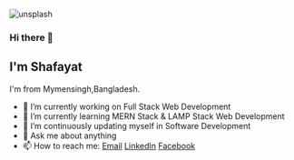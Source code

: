 ![unsplash](https://user-images.githubusercontent.com/67520553/97400527-74d62480-1919-11eb-8a43-b0b4b02764dc.jpeg)
### Hi there 👋
## I'm Shafayat
I'm from Mymensingh,Bangladesh.

- 🔭 I’m currently working on Full Stack Web Development
- 🌱 I’m currently learning MERN Stack & LAMP Stack Web Development
- 👯 I’m continuously updating myself in Software Development
- 💬 Ask me about anything
- 📫 How to reach me: [Email](shafayattazoar27.official@gmail.com/) [LinkedIn](https://www.linkedin.com/in/afitazoar/) [Facebook](https://www.facebook.com/shafayat.tazoar.31/)

